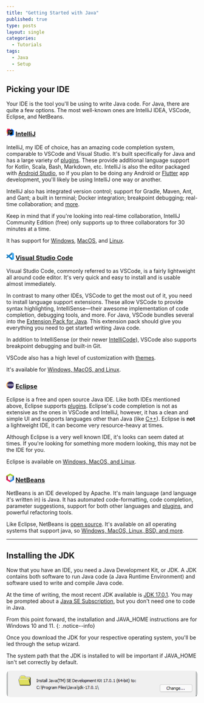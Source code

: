 ```yaml
---
title: "Getting Started with Java"
published: true
type: posts
layout: single
categories:
  - Tutorials
tags:
  - Java
  - Setup
---
```


## Picking your IDE

Your IDE is the tool you'll be using to write Java code. For Java, there are quite a few options. The most well-known ones are IntelliJ IDEA, VSCode, Eclipse, and NetBeans.

### [<img src="/assets/imgs/intellij_logo.png" width="20"/>](https://www.jetbrains.com/idea/) [IntelliJ](https://www.jetbrains.com/idea/)

IntelliJ, my IDE of choice, has an amazing code completion system, comparable to VSCode and Visual Studio. It's built specifically for Java and has a large variety of [plugins](https://plugins.jetbrains.com/idea). These provide additional language support for Kotlin, Scala, Bash, Markdown, etc. IntelliJ is also the editor packaged with [Android Studio](https://developer.android.com/studio), so if you plan to be doing any Android or [Flutter](https://flutter.dev/?gclsrc=ds&gclsrc=ds) app development, you'll likely be using IntelliJ one way or another.

IntelliJ also has integrated version control; support for Gradle, Maven, Ant, and Gant; a built in terminal; Docker integration; breakpoint debugging; real-time collaboration; and [more](https://www.jetbrains.com/idea/features/).

Keep in mind that if you're looking into real-time collaboration, IntelliJ Community Edition (free) only supports up to three collaborators for 30 minutes at a time.

It has support for [Windows](https://www.jetbrains.com/idea/download/#section=windows), [MacOS](https://www.jetbrains.com/idea/download/#section=mac), and [Linux](https://www.jetbrains.com/idea/download/#section=linux).

### [<img src="/assets/imgs/vscode_logo.png" width="20"/>](https://www.jetbrains.com/idea/) [Visual Studio Code](https://www.jetbrains.com/idea/)

Visual Studio Code, commonly referred to as VSCode, is a fairly lightweight all around code editor. It's very quick and easy to install and is usable almost immediately.

In contrast to many other IDEs, VSCode to get the most out of it, you need to install language support extensions. These allow VSCode to provide syntax highlighting, IntelliSense—their awesome implementation of code completion, debugging tools, and more. For Java, VSCode bundles several into the [Extension Pack for Java](https://marketplace.visualstudio.com/items?itemName=vscjava.vscode-java-pack). This extension pack should give you everything you need to get started writing Java code.

In addition to IntelliSense (or their newer [IntelliCode](https://docs.microsoft.com/en-us/visualstudio/intellicode/intellicode-visual-studio-code)), VSCode also supports breakpoint debugging and built-in Git.

VSCode also has a high level of customization with [themes](https://code.visualstudio.com/docs/getstarted/themes). 

It's available for [Windows, MacOS, and Linux](https://code.visualstudio.com/Download).

### [<img src="/assets/imgs/eclipse_logo.png" width="20"/>](https://www.eclipse.org/ide/) [Eclipse](https://www.eclipse.org/ide/)

Eclipse is a free and open source Java IDE. Like both IDEs mentioned above, Eclipse supports [plugins](https://marketplace.eclipse.org/). Eclipse's code completion is not as extensive as the ones in VSCode and IntelliJ, however, it has a clean and simple UI and supports languages other than Java (like [C++](https://www.eclipse.org/downloads/packages/release/2021-12/r/eclipse-ide-cc-developers)). Eclipse is **not** a lightweight IDE, it can become very resource-heavy at times. 

Although Eclipse is a very well known IDE, it's looks can seem dated at times. If you're looking for something more modern looking, this may not be the IDE for you.

Eclipse is available on [Windows, MacOS, and Linux](https://www.eclipse.org/downloads/packages/installer).

### [<img src="/assets/imgs/netbeans_logo.png" width="20"/>](https://netbeans.apache.org/) [NetBeans](https://netbeans.apache.org/)

NetBeans is an IDE developed by Apache. It's main language (and language it's written in) is Java. It has automated code-formatting, code completion, parameter suggestions, support for both other languages and [plugins](https://plugins.netbeans.apache.org/), and powerful refactoring tools.

Like Eclipse, NetBeans is [open source](https://github.com/apache/netbeans). It's available on all operating systems that support java, so [Windows, MacOS, Linux, BSD, and more](https://netbeans.apache.org/download/nb126/nb126.html).

---

## Installing the JDK

Now that you have an IDE, you need a Java Development Kit, or JDK. A JDK contains both software to run Java code (a Java Runtime Environment) and software used to write and compile Java code.

At the time of writing, the most recent JDK available is [JDK 17.0.1](https://www.oracle.com/java/technologies/downloads/). You may be prompted about a [Java SE Subscription](https://www.oracle.com/java/java-se-subscription/), but you don't need one to code in Java.

From this point forward, the installation and JAVA_HOME instructions are for Windows 10 and 11.
{: .notice--info}

Once you download the JDK for your respective operating system, you'll be led through the setup wizard. 

<div class="warning">
  <p>
    The system path that the JDK is installed to will be important if JAVA_HOME isn't set correctly by default.
  </p>
  <div align="center">
    <img src="/assets/imgs/JDK-1.png" width=600 style="border-radius: 10px"/>
  </div>
</div>